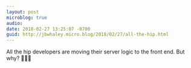 ```yaml
---
layout: post
microblog: true
audio: 
date: 2018-02-27 13:25:07 -0700
guid: http://jbwhaley.micro.blog/2018/02/27/all-the-hip.html
---
```

All the hip developers are moving their server logic to the front end. But why? 🤷🏻‍♂️
